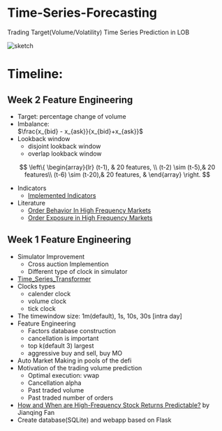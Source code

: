 # Time-Series-Forecasting
Trading Target(Volume/Volatility) Time Series Prediction in LOB

![sketch](https://user-images.githubusercontent.com/37290277/221001866-667fb755-3dae-4319-9539-99c2197e0e2b.png)


# Timeline:

## Week 2 Feature Engineering
* Target: percentage change of volume
* Imbalance:<br>
  $\frac{x_{bid} - x_{ask}}{x_{bid}+x_{ask}}$
* Lookback window
  * disjoint lookback window
  * overlap lookback window
  
$$
\left\{
             \begin{array}{lr}
             (t-1), & 20 features,   \\
             (t-2) \sim (t-5),&  20 features\\
             (t-6) \sim (t-20),&  20 features, &  
             \end{array}
\right.
$$
  
* Indicators
  * [Implemented Indicators]()
* Literature
  * [Order Behavior In High Frequency Markets](https://www.google.com/url?sa=t&rct=j&q=&esrc=s&source=web&cd=&cad=rja&uact=8&ved=2ahUKEwjWh56jmLP7AhXKSsAKHVbGDC8QFnoECA4QAQ&url=https%3A%2F%2Fegrove.olemiss.edu%2Fcgi%2Fviewcontent.cgi%3Farticle%3D1561%26context%3Detd&usg=AOvVaw3f5_VReBN79AwGYPqyOd5C)
  * [Order Exposure in High Frequency Markets](https://www.google.com/url?sa=t&rct=j&q=&esrc=s&source=web&cd=&cad=rja&uact=8&ved=2ahUKEwjWh56jmLP7AhXKSsAKHVbGDC8QFnoECAkQAw&url=http%3A%2F%2Ffaculty.haas.berkeley.edu%2Fhender%2FHidden_AT_HFT.pdf&usg=AOvVaw1SUvGS2w2GWj83ibC4MRSA)
  

## Week 1 Feature Engineering
* Simulator Improvement
  * Cross auction Implemention
  * Different type of clock in simulator
* [Time_Series_Transformer](https://huggingface.co/docs/transformers/model_doc/time_series_transformer)
* Clocks types
  * calender clock
  * volume clock
  * tick clock
* The timewindow size: 1m(default), 1s, 10s, 30s [intra day]
* Feature Engineering
  * Factors database construction 
  * cancellation is important
  * top k(default 3) largest 
  * aggressive buy and sell, buy MO
* Auto Market Making in pools of the defi
* Motivation of the trading volume prediction
  * Optimal execution: vwap
  * Cancellation alpha
  * Past traded volume
  * Past traded number of orders 
* [How and When are High-Frequency Stock Returns Predictable?](https://papers.ssrn.com/sol3/papers.cfm?abstract_id=4095405) by Jianqing Fan  
* Create database(SQLite) and webapp based on Flask
